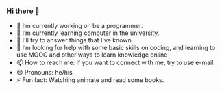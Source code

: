 ### Hi there 👋

<!--
**Cyberl-ty02/Cyberl-ty02** is a ✨ _special_ ✨ repository because its `README.md` (this file) appears on your GitHub profile.

Here are some ideas to get you started:
-->
- 🔭 I’m currently working on be a programmer.
- 🌱 I’m currently learning computer in the university.
- 💬 I'll try to answer things that I've known.
- 🤔 I’m looking for help with some basic skills on coding, and learning to use MOOC and other ways to learn knowledge online
- 📫 How to reach me: If you want to connect with me, try to use e-mail.
- 😄 Pronouns: he/his
- ⚡ Fun fact: Watching animate and read some books.
